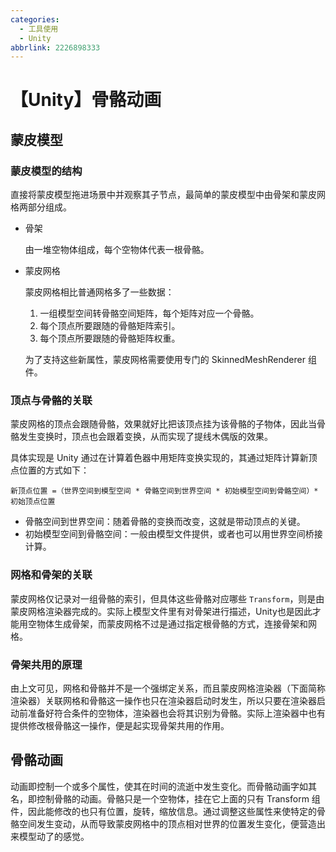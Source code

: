 ```yaml
---
categories:
  - 工具使用
  - Unity
abbrlink: 2226898333
---
```


# 【Unity】骨骼动画

## 蒙皮模型

### 蒙皮模型的结构

直接将蒙皮模型拖进场景中并观察其子节点，最简单的蒙皮模型中由骨架和蒙皮网格两部分组成。

- 骨架

  由一堆空物体组成，每个空物体代表一根骨骼。

- 蒙皮网格

  蒙皮网格相比普通网格多了一些数据：

  1. 一组模型空间转骨骼空间矩阵，每个矩阵对应一个骨骼。
  2. 每个顶点所要跟随的骨骼矩阵索引。
  2. 每个顶点所要跟随的骨骼矩阵权重。

  为了支持这些新属性，蒙皮网格需要使用专门的 SkinnedMeshRenderer 组件。

### 顶点与骨骼的关联

蒙皮网格的顶点会跟随骨骼，效果就好比把该顶点挂为该骨骼的子物体，因此当骨骼发生变换时，顶点也会跟着变换，从而实现了提线木偶版的效果。

具体实现是 Unity 通过在计算着色器中用矩阵变换实现的，其通过矩阵计算新顶点位置的方式如下：

```
新顶点位置 =（世界空间到模型空间 * 骨骼空间到世界空间 * 初始模型空间到骨骼空间）* 初始顶点位置
```

- 骨骼空间到世界空间：随着骨骼的变换而改变，这就是带动顶点的关键。
- 初始模型空间到骨骼空间：一般由模型文件提供，或者也可以用世界空间桥接计算。

### 网格和骨架的关联

蒙皮网格仅记录对一组骨骼的索引，但具体这些骨骼对应哪些 `Transform`，则是由蒙皮网格渲染器完成的。实际上模型文件里有对骨架进行描述，Unity也是因此才能用空物体生成骨架，而蒙皮网格不过是通过指定根骨骼的方式，连接骨架和网格。

### 骨架共用的原理

由上文可见，网格和骨骼并不是一个强绑定关系，而且蒙皮网格渲染器（下面简称渲染器）关联网格和骨骼这一操作也只在渲染器启动时发生，所以只要在渲染器启动前准备好符合条件的空物体，渲染器也会将其识别为骨骼。实际上渲染器中也有提供修改根骨骼这一操作，便是起实现骨架共用的作用。

## 骨骼动画

动画即控制一个或多个属性，使其在时间的流逝中发生变化。而骨骼动画字如其名，即控制骨骼的动画。骨骼只是一个空物体，挂在它上面的只有 Transform 组件，因此能修改的也只有位置，旋转，缩放信息。通过调整这些属性来使特定的骨骼空间发生变动，从而导致蒙皮网格中的顶点相对世界的位置发生变化，便营造出来模型动了的感觉。
